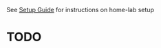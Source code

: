 See [Setup Guide](https://github.com/JMartJonesy/home-lab/blob/main/setup-guide/setup-guide.md) for instructions on home-lab setup

# TODO
